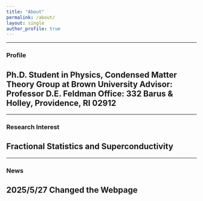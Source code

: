 ```yaml
---
title: "About"
permalink: /about/
layout: single
author_profile: true
---
```


---
### Profile
Ph.D. Student in Physics, Condensed Matter Theory Group at Brown University
Advisor: Professor D.E. Feldman
Office: 332 Barus & Holley, Providence, RI 02912 
---

---
### Research Interest
Fractional Statistics and Superconductivity
---

---
### News
2025/5/27 Changed the Webpage
---


